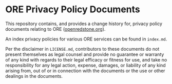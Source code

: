 # ORE Privacy Policy Documents
This repository contains, and provides a change history for, privacy policy documents relating to ORE ([openredstone.org](https://openredstone.org/)).

An index privacy policies for various ORE services can be found in `index.md`.

Per the disclaimer in `LICENSE.md`, contributors to these documents do not present themselves as legal counsel and provide no guarantee or warranty of any kind with regards to their legal efficacy or fitness for use, and take no responsibility for any legal action, expense, damages, or liability of any kind arising from, out of or in connection with the documents or the use or other dealings in the documents.